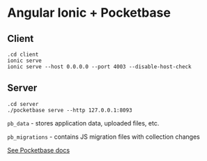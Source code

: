 # Angular Ionic + Pocketbase

## Client

```
.cd client
ionic serve
ionic serve --host 0.0.0.0 --port 4003 --disable-host-check
```

## Server

```
.cd server
./pocketbase serve --http 127.0.0.1:8093
```

`pb_data` - stores application data, uploaded files, etc.

`pb_migrations` - contains JS migration files with collection changes 

[See Pocketbase docs](https://pocketbase.io/docs/)
